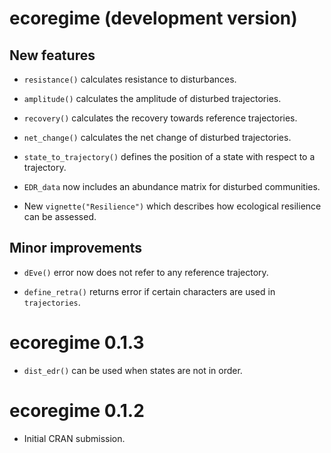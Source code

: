 # ecoregime (development version)

## New features

* `resistance()` calculates resistance to disturbances.

* `amplitude()` calculates the amplitude of disturbed trajectories.

* `recovery()` calculates the recovery towards reference trajectories.

* `net_change()` calculates the net change of disturbed trajectories.

* `state_to_trajectory()` defines the position of a state with respect to a trajectory.

* `EDR_data` now includes an abundance matrix for disturbed communities.

* New `vignette("Resilience")` which describes how ecological resilience can be assessed.

## Minor improvements

* `dEve()` error now does not refer to any reference trajectory.

* `define_retra()` returns error if certain characters are used in `trajectories`.

# ecoregime 0.1.3

* `dist_edr()` can be used when states are not in order.

# ecoregime 0.1.2

* Initial CRAN submission.
